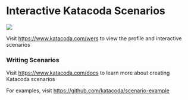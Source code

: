 # Interactive Katacoda Scenarios

[![](http://shields.katacoda.com/katacoda/wers/count.svg)](https://www.katacoda.com/wers "Get your profile on Katacoda.com")

Visit https://www.katacoda.com/wers to view the profile and interactive scenarios

### Writing Scenarios
Visit https://www.katacoda.com/docs to learn more about creating Katacoda scenarios

For examples, visit https://github.com/katacoda/scenario-example
